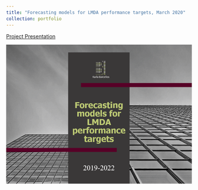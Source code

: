 ```yaml
---
title: "Forecasting models for LMDA performance targets, March 2020"
collection: portfolio
---
```


[Project Presentation](karlabarcellos.github.io/files/LMDA.pdf "Project Presentation PDF")

![alttext](/images/LMDA.PNG)

